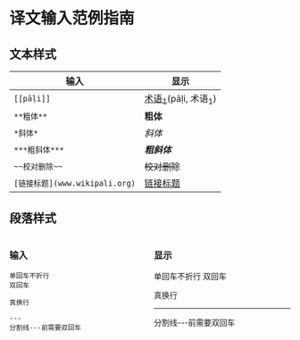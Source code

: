 # 译文输入范例指南
## 文本样式
|输入|显示|
|-|-|
|`[[pāḷi]]`|[术语<sub>1</sub>]()(pāḷi, 术语<sub>1</sub>)|
|`**粗体**`|**粗体**|
|`*斜体*`|*斜体*|
|`***粗斜体***`|***粗斜体***|
|`~~校对删除~~`|~~校对删除~~|
|`[链接标题](www.wikipali.org)`|[链接标题](www.wikipali.org)|

## 段落样式


<div style="display:flex;">

<div style="flex:1;margin-right:1em;">

### **输入**


```
单回车不折行
双回车

真换行

---
分割线---前需要双回车
```
</div>
<div style="flex:1;">

### **显示**

单回车不折行
双回车

真换行

---
分割线---前需要双回车
</div></div>
